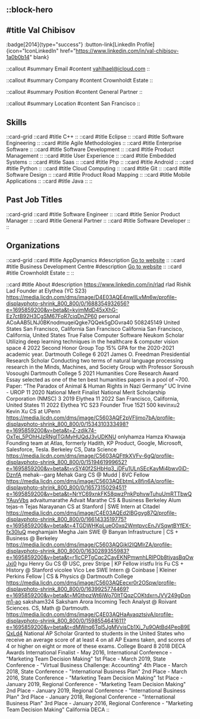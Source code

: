 ::block-hero
---
#title
Val Chibisov
---

:badge[2014]{type="success"}
:button-link[LinkedIn Profile]{icon="IconLinkedIn" href="https://www.linkedin.com/in/val-chibisov-1a0b0b14" blank}

::callout
#summary
Email
#content
vahlhael@icloud.com
::

::callout
#summary
Company
#content
Crownholdt Estate
::

::callout
#summary
Position
#content
General Partner
::

::callout
#summary
Location
#content
San Francisco
::

## Skills
::card-grid
::card
#title
C++
::
::card
#title
Eclipse
::
::card
#title
Software Engineering
::
::card
#title
Agile Methodologies
::
::card
#title
Enterprise Software
::
::card
#title
Software Development
::
::card
#title
Product Management
::
::card
#title
User Experience
::
::card
#title
Embedded Systems
::
::card
#title
Saas
::
::card
#title
Php
::
::card
#title
Android
::
::card
#title
Python
::
::card
#title
Cloud Computing
::
::card
#title
Git
::
::card
#title
Software Design
::
::card
#title
Product Road Mapping
::
::card
#title
Mobile Applications
::
::card
#title
Java
::
::

## Past Job Titles
::card-grid
::card
#title
Software Engineer
::
::card
#title
Senior Product Manager
::
::card
#title
General Partner
::
::card
#title
Software Developer
::
::

## Organizations
::card-grid
::card
#title
AppDynamics
#description
[Go to website](appdynamics.com)
::
::card
#title
Business Development Centre
#description
[Go to website](bdc-canada.com)
::
::card
#title
Crownholdt Estate
::
::

::card
#title
About
#description
https://www.linkedin.com/in/rlad rlad Rishik Lad Founder at Elythea (YC S23) https://media.licdn.com/dms/image/D4E03AQE4nwlILvMn6w/profile-displayphoto-shrink_800_800/0/1688354932656?e=1695859200&v=beta&t=kyimMdD45xXhG-Ez7ctB92H3CgSM67FoR7ciqDnZP60 personal ACoAAB5LNJ0BKnodmuqeiQgke7QQek5gDGvra40 508245149 United States San Francisco, California San Francisco California San Francisco, California, United States True False Computer Software Neukom Scholar Utilizing deep learning techniques in the healthcare & computer vision space 4 2022 Second Honor Group Top 15% GPA for the 2020-2021 academic year. Dartmouth College 6 2021 James O. Freedman Presidential Research Scholar Conducting two terms of natural language processing research in the Minds, Machines, and Society Group with Professor Soroush Vosoughi Dartmouth College 5 2021 Humanities Core Research Award Essay selected as one of the ten best humanities papers in a pool of ~700. 
Paper: “The Paradox of Animal & Human Rights in Nazi Germany” UC Irvine - UROP 11 2020 National Merit Finalist National Merit Scholarship Corporation (NMSC) 3 2019 Elythea 11 2022 San Francisco, California, United States 11 2022 Elythea YC S23 Founder True 1521 500 kevinxu2 Kevin Xu CS at UPenn https://media.licdn.com/dms/image/C5603AQF2pVFljmo7bA/profile-displayphoto-shrink_800_800/0/1534310333498?e=1695859200&v=beta&t=Z-zdik74-OxTej_5POhHJzRNgITGiMyHUQdJ3vUDKNU onlyhamza Hamza Khawaja Founding team at Atlas, formerly Hadith, KP Product, Google, Microsoft, Salesforce, Tesla. Berkeley CS, Data Science https://media.licdn.com/dms/image/C5603AQFttkXVFv-6gQ/profile-displayphoto-shrink_800_800/0/1519461999652?e=1695859200&v=beta&t=vSY40f2SHbHq3_jDFu1ULnSEcKayMi4bwv0iD-DznfA mehak--garg Mehak Garg CS @ Mudd | 8VC Fellow https://media.licdn.com/dms/image/C5603AQEbtmLx8fjn6A/profile-displayphoto-shrink_800_800/0/1657315029451?e=1695859200&v=beta&t=NrYC69xnkFK58qwzPnkPphvwTuhuUmRTTbwQYAuvVbs advaitumarathe Advait Marathe CS & Business Berkeley Alum tejas-n Tejas Narayanan CS at Stanford | SWE Intern at Citadel https://media.licdn.com/dms/image/C4E03AQEd2lBGgyg87Q/profile-displayphoto-shrink_800_800/0/1661433519775?e=1695859200&v=beta&t=4TGDWHKpLueO0xq2WmtpvcEnJVSqwtBYfEX-fx30IuQ meghamjain Megha Jain SWE @ Banyan Infrastructure | CS + Business @ Berkeley https://media.licdn.com/dms/image/C5603AQGjkI2IQMlrZA/profile-displayphoto-shrink_800_800/0/1630289355983?e=1695859200&v=beta&t=r1lcCPTgCqc2CavEKNPmwnhLRIPOb8tjyasBqOwJxj0 hgu Henry Gu CS @ USC, prev Stripe | KP Fellow iristfu Iris Fu CS + History @ Stanford vicolee Vico Lee SWE Intern @ Coinbase | Kleiner Perkins Fellow | CS & Physics @ Dartmouth College https://media.licdn.com/dms/image/C5603AQEecxr0r2OSpw/profile-displayphoto-shrink_800_800/0/1639925774469?e=1695859200&v=beta&t=MGthpzWt6jWo70ltTQqzCOKtdxrnJVV249gDonm1-ao saksham324 Saksham Arora Incoming Tech Analyst @ Roivant Sciences. CS, Math @ Dartmouth. https://media.licdn.com/dms/image/C4E03AQHaAyaqztsjvA/profile-displayphoto-shrink_800_800/0/1598554641611?e=1695859200&v=beta&t=dMWnq6Tql5JgMVvisCb1Xj_7u9OAtBd4PeoB9EQxLd4 National AP Scholar  Granted to students in the United States who receive an average score of at least 4 on all AP Exams taken, and scores of 4 or higher on eight or more of these exams. College Board  8 2018 DECA Awards International Finalist - May 2016, International Conference - "Marketing Team Decision Making"
1st Place - March 2019, State Conference - "Virtual Business Challenge: Accounting" 
4th Place - March 2018, State Conference - "International Business Plan" 
2nd Place - March 2016, State Conference - "Marketing Team Decision Making"
1st Place - January 2019, Regional Conference - "Marketing Team Decision Making" 
2nd Place - January 2019, Regional Conference - "International Business Plan" 
3rd Place - January 2018, Regional Conference - "International Business Plan" 
3rd Place - January 2016, Regional Conference - "Marketing Team Decision Making" California DECA
::
